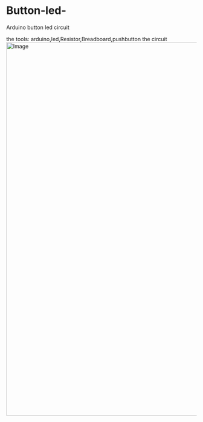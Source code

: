 # Button-led-
Arduino button led circuit  

the tools:
arduino,led,Resistor,Breadboard,pushbutton
the circuit 
<img width="1597" height="987" alt="Image" src="https://github.com/user-attachments/assets/2c20bec0-fda3-47ff-99d3-f6ef55866aa7" />
